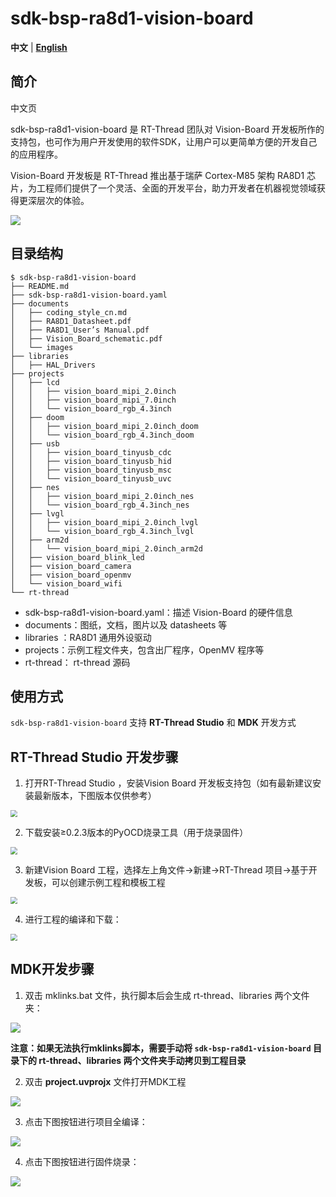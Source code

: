 # sdk-bsp-ra8d1-vision-board

**中文** | [**English**](./README.md)

## 简介

中文页

sdk-bsp-ra8d1-vision-board 是 RT-Thread 团队对 Vision-Board 开发板所作的支持包，也可作为用户开发使用的软件SDK，让用户可以更简单方便的开发自己的应用程序。

Vision-Board 开发板是 RT-Thread 推出基于瑞萨 Cortex-M85 架构 RA8D1 芯片，为工程师们提供了一个灵活、全面的开发平台，助力开发者在机器视觉领域获得更深层次的体验。

![](documents/images/big.png)

## 目录结构

```
$ sdk-bsp-ra8d1-vision-board
├── README.md
├── sdk-bsp-ra8d1-vision-board.yaml
├── documents
│   ├── coding_style_cn.md
│   ├── RA8D1_Datasheet.pdf
│   ├── RA8D1_User’s Manual.pdf
│   ├── Vision_Board_schematic.pdf
│   └── images
├── libraries
│   ├── HAL_Drivers
├── projects
│   ├── lcd
│   │   ├── vision_board_mipi_2.0inch
│   │   ├── vision_board_mipi_7.0inch
│   │   └── vision_board_rgb_4.3inch
│   ├── doom
│   │   ├── vision_board_mipi_2.0inch_doom
│   │   └── vision_board_rgb_4.3inch_doom
│   ├── usb
│   │   ├── vision_board_tinyusb_cdc
│   │   ├── vision_board_tinyusb_hid
│   │   ├── vision_board_tinyusb_msc
│   │   └── vision_board_tinyusb_uvc
│   ├── nes
│   │   ├── vision_board_mipi_2.0inch_nes
│   │   └── vision_board_rgb_4.3inch_nes
│   ├── lvgl
│   │   ├── vision_board_mipi_2.0inch_lvgl
│   │   └── vision_board_rgb_4.3inch_lvgl
│   ├── arm2d
│   │   └── vision_board_mipi_2.0inch_arm2d
│   ├── vision_board_blink_led
│   ├── vision_board_camera
│   ├── vision_board_openmv
│   └── vision_board_wifi
└── rt-thread
```

- sdk-bsp-ra8d1-vision-board.yaml：描述 Vision-Board 的硬件信息
- documents：图纸，文档，图片以及 datasheets 等
- libraries ：RA8D1 通用外设驱动
- projects：示例工程文件夹，包含出厂程序，OpenMV 程序等
- rt-thread： rt-thread 源码

## 使用方式

`sdk-bsp-ra8d1-vision-board` 支持 **RT-Thread Studio** 和 **MDK** 开发方式

## **RT-Thread Studio 开发步骤**

1. 打开RT-Thread Studio ，安装Vision Board 开发板支持包（如有最新建议安装最新版本，下图版本仅供参考）

<img src="documents/figures/studio1.png" style="zoom:70%;" />

2. 下载安装≥0.2.3版本的PyOCD烧录工具（用于烧录固件）

<img src="documents/figures/studio2.png" style="zoom:70%;" />

3. 新建Vision Board 工程，选择左上角文件->新建->RT-Thread 项目->基于开发板，可以创建示例工程和模板工程

<img src="documents/figures/studio3.png" style="zoom:70%;" />

4. 进行工程的编译和下载：

<img src="documents/figures/studio4.png" style="zoom:70%;" />

## MDK开发步骤

1. 双击 mklinks.bat 文件，执行脚本后会生成 rt-thread、libraries 两个文件夹：

![](documents/figures/mklinks.png)

**注意：如果无法执行mklinks脚本，需要手动将 `sdk-bsp-ra8d1-vision-board` 目录下的 rt-thread、libraries 两个文件夹手动拷贝到工程目录**

2. 双击 **project.uvprojx** 文件打开MDK工程

![](documents/figures/uvprojx.png)

3. 点击下图按钮进行项目全编译：

![](documents/figures/build.png)

4. 点击下图按钮进行固件烧录：

![](documents/figures/download.png)
